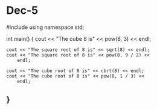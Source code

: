 # Dec-5


#include <iostream>
using namespace std;


int main()
{
    cout << "The cube 8 is" << pow(8, 3) << endl; 


    cout << "The square root of 8 is" << sqrt(8) << endl;
    cout << "The square root of 8 is" << pow(8, 9 / 2) <<
        endl;

    cout << "The cube root of 8 is" << cbrt(8) << endl;
    cout << "The cube root of 8 is" << pow(8, 1 / 3) <<
        endl;
}
------------------------------------------------------------------------------------------------------------------------------------------------------------------
  
  
